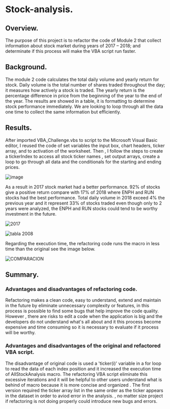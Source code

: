 # Stock-analysis.

## Overview.
The purpose of this project is to refactor the code of Module 2 that collect information about stock market during years of 2017 – 2018; and determinate if this process will make the VBA script run faster.

## Background.
The module 2 code calculates the total daily volume and yearly return for stock. Daily volume is the total number of shares traded throughout the day; it measures how actively a stock is traded. The yearly return is the percentage difference in price from the beginning of the year to the end of the year. 
The results are showed in a table, it is formatting to determine stock performance immediately. We are looking to loop through all the data one time to collect the same information but efficiently.

## Results.
After imported VBA_Challenge.vbs to script to the Microsoft Visual Basic editor, I reused the code of set variables the input box, chart headers, ticker array, and to activation of the worksheet. Then , I follow the steps to create a tickerIndex to access all stock ticker names , set output arrays, create a loop to  go through all data and the conditionals for the starting and ending prices.

![image](https://user-images.githubusercontent.com/120151872/210043332-73b6c4c1-c17f-4fca-9e7a-c81733155267.png)

As a result in 2017 stock market had a better performance. 92% of stocks give a positive return compare with 17% of 2018 where ENPH and RUN stocks had the best performance.  Total daily volume in 2018 exceed 4% the previous year and it represent 33% of stocks traded even though  only to 2 years were analyzed, the ENPH and RUN stocks could tend to be worthy investment in the future. 

![2017](https://user-images.githubusercontent.com/120151872/210043674-becd8d07-d5d8-4e0b-9649-fe3345002c3b.PNG)     

![tabla 2008](https://user-images.githubusercontent.com/120151872/210043716-a1028d74-3744-483f-a4ae-dcd4766172f6.PNG)


Regarding the execution time, the refactoring code runs the macro in less time than the original see the image below.

![COMPARACION](https://user-images.githubusercontent.com/120151872/210092242-7447ea81-0c09-46d1-b7ac-3ee23d4e90d7.png)

## Summary.

### Advantages and disadvantages of refactoring code.

Refactoring makes a clean code,  easy to understand, extend and maintain in the future by eliminate unnecessary complexity or features, in this process is possible to find some bugs that help improve the code quality. However , there are risks to edit a code when the application is big and the developers do not understand what's all about and it this process become expensive and time consuming so it is necessary to evaluate if it process will be worthy.

### Advantages and disadvantages of the original and refactored VBA script.
The disadvantage of original code is used a  'ticker(i)' variable in a for loop to read the data of each index position and it increased the execution time of AllStockAnalysis macro. The refactoring VBA script eliminate this excessive iterations and it will be helpful to other users understand what is behind of macro because it is more concise and organized . 
The first version  required the ticker array list in the same order as the ticker appears in the dataset in order to aviod error in the analysis. 
 , no matter size project  if refactoring is not doing properly could introduce new bugs and errors.


